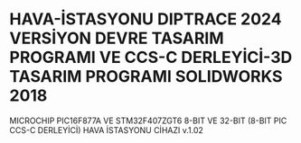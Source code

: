# HAVA-İSTASYONU DIPTRACE 2024 VERSİYON DEVRE TASARIM PROGRAMI VE CCS-C DERLEYİCİ-3D TASARIM PROGRAMI SOLIDWORKS 2018
MICROCHIP PIC16F877A VE STM32F407ZGT6  8-BIT VE 32-BIT (8-BIT PIC CCS-C DERLEYİCİ) HAVA İSTASYONU CİHAZI v.1.02
